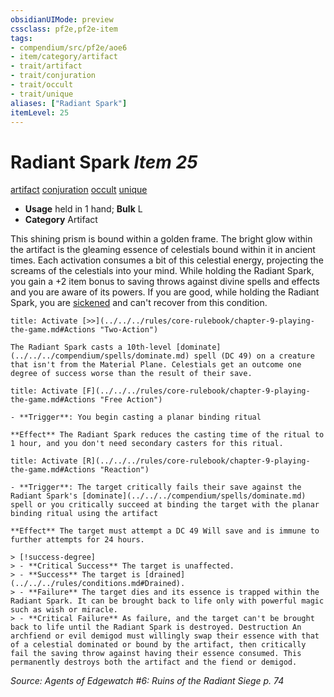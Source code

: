```yaml
---
obsidianUIMode: preview
cssclass: pf2e,pf2e-item
tags:
- compendium/src/pf2e/aoe6
- item/category/artifact
- trait/artifact
- trait/conjuration
- trait/occult
- trait/unique
aliases: ["Radiant Spark"]
itemLevel: 25
---
```

# Radiant Spark *Item 25*  
[artifact](../../../rules/traits/artifact-gmg.md)  [conjuration](../../../rules/traits/conjuration.md)  [occult](../../../rules/traits/occult.md)  [unique](../../../rules/traits/unique.md)  

- **Usage** held in 1 hand; **Bulk** L
- **Category** Artifact

This shining prism is bound within a golden frame. The bright glow within the artifact is the gleaming essence of celestials bound within it in ancient times. Each activation consumes a bit of this celestial energy, projecting the screams of the celestials into your mind. While holding the Radiant Spark, you gain a +2 item bonus to saving throws against divine spells and effects and you are aware of its powers. If you are good, while holding the Radiant Spark, you are [sickened](../../../rules/conditions.md#Sickened) and can't recover from this condition.

```ad-embed-ability
title: Activate [>>](../../../rules/core-rulebook/chapter-9-playing-the-game.md#Actions "Two-Action")

The Radiant Spark casts a 10th-level [dominate](../../../compendium/spells/dominate.md) spell (DC 49) on a creature that isn't from the Material Plane. Celestials get an outcome one degree of success worse than the result of their save.
```

```ad-embed-ability
title: Activate [F](../../../rules/core-rulebook/chapter-9-playing-the-game.md#Actions "Free Action")

- **Trigger**: You begin casting a planar binding ritual

**Effect** The Radiant Spark reduces the casting time of the ritual to 1 hour, and you don't need secondary casters for this ritual.
```

```ad-embed-ability
title: Activate [R](../../../rules/core-rulebook/chapter-9-playing-the-game.md#Actions "Reaction")

- **Trigger**: The target critically fails their save against the Radiant Spark's [dominate](../../../compendium/spells/dominate.md) spell or you critically succeed at binding the target with the planar binding ritual using the artifact

**Effect** The target must attempt a DC 49 Will save and is immune to further attempts for 24 hours.

> [!success-degree] 
> - **Critical Success** The target is unaffected.
> - **Success** The target is [drained](../../../rules/conditions.md#Drained).
> - **Failure** The target dies and its essence is trapped within the Radiant Spark. It can be brought back to life only with powerful magic such as wish or miracle.
> - **Critical Failure** As failure, and the target can't be brought back to life until the Radiant Spark is destroyed. Destruction An archfiend or evil demigod must willingly swap their essence with that of a celestial dominated or bound by the artifact, then critically fail the saving throw against having their essence consumed. This permanently destroys both the artifact and the fiend or demigod.
```

*Source: Agents of Edgewatch #6: Ruins of the Radiant Siege p. 74*
